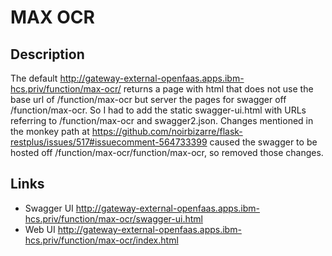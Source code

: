 # MAX OCR

## Description
The default http://gateway-external-openfaas.apps.ibm-hcs.priv/function/max-ocr/ returns a page with html that does not use the base url of /function/max-ocr but server the pages for swagger off /function/max-ocr. So I had to add the static swagger-ui.html with URLs referring to /function/max-ocr and swagger2.json. Changes mentioned in the monkey path at https://github.com/noirbizarre/flask-restplus/issues/517#issuecomment-564733399 caused the swagger to be hosted off /function/max-ocr/function/max-ocr, so removed those changes.

## Links
* Swagger UI http://gateway-external-openfaas.apps.ibm-hcs.priv/function/max-ocr/swagger-ui.html
* Web UI http://gateway-external-openfaas.apps.ibm-hcs.priv/function/max-ocr/index.html
